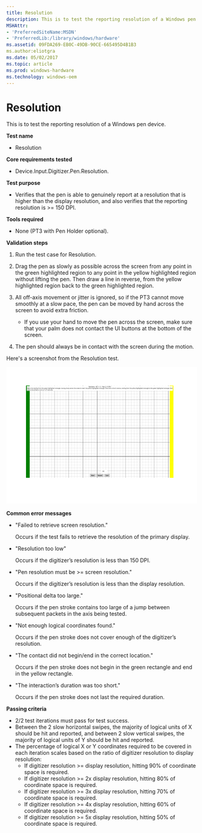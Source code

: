 ```yaml
---
title: Resolution
description: This is to test the reporting resolution of a Windows pen device.
MSHAttr:
- 'PreferredSiteName:MSDN'
- 'PreferredLib:/library/windows/hardware'
ms.assetid: 09FDA269-EB0C-49DB-90CE-665495D4B1B3
ms.author:eliotgra
ms.date: 05/02/2017
ms.topic: article
ms.prod: windows-hardware
ms.technology: windows-oem
---
```


# Resolution


This is to test the reporting resolution of a Windows pen device.

**Test name**

-   Resolution

**Core requirements tested**

-   Device.Input.Digitizer.Pen.Resolution.

**Test purpose**

-   Verifies that the pen is able to genuinely report at a resolution that is higher than the display resolution, and also verifies that the reporting resolution is &gt;= 150 DPI.

**Tools required**

-   None (PT3 with Pen Holder optional).

**Validation steps**

1. Run the test case for Resolution.

2. Drag the pen as slowly as possible across the screen from any point in the green highlighted region to any point in the yellow highlighted region without lifting the pen. Then draw a line in reverse, from the yellow highlighted region back to the green highlighted region.

3. All off-axis movement or jitter is ignored, so if the PT3 cannot move smoothly at a slow pace, the pen can be moved by hand across the screen to avoid extra friction.

   -   If you use your hand to move the pen across the screen, make sure that your palm does not contact the UI buttons at the bottom of the screen.

4. The pen should always be in contact with the screen during the motion.

Here's a screenshot from the Resolution test.

![screenshot from the resolution test for a windows pen device.](../images/pen-test-resolution.png)

**Common error messages**

-   "Failed to retrieve screen resolution."

    Occurs if the test fails to retrieve the resolution of the primary display.
-   "Resolution too low"

    Occurs if the digitizer’s resolution is less than 150 DPI.
-   "Pen resolution must be &gt;= screen resolution."

    Occurs if the digitizer’s resolution is less than the display resolution.
-   "Positional delta too large."

    Occurs if the pen stroke contains too large of a jump between subsequent packets in the axis being tested.
-   "Not enough logical coordinates found."

    Occurs if the pen stroke does not cover enough of the digitizer’s resolution.
-   "The contact did not begin/end in the correct location."

    Occurs if the pen stroke does not begin in the green rectangle and end in the yellow rectangle.
-   "The interaction’s duration was too short."

    Occurs if the pen stroke does not last the required duration.

**Passing criteria**

-   2/2 test iterations must pass for test success.
-   Between the 2 slow horizontal swipes, the majority of logical units of X should be hit and reported, and between 2 slow vertical swipes, the majority of logical units of Y should be hit and reported.
-   The percentage of logical X or Y coordinates required to be covered in each iteration scales based on the ratio of digitizer resolution to display resolution:
    + If digitizer resolution &gt;= display resolution, hitting 90% of coordinate space is required.
    + If digitizer resolution &gt;= 2x display resolution, hitting 80% of coordinate space is required.
    + If digitizer resolution &gt;= 3x display resolution, hitting 70% of coordinate space is required.
    + If digitizer resolution &gt;= 4x display resolution, hitting 60% of coordinate space is required.
    + If digitizer resolution &gt;= 5x display resolution, hitting 50% of coordinate space is required.
